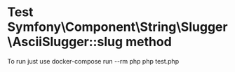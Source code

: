 # Test Symfony\Component\String\Slugger\AsciiSlugger::slug method
To run just use docker-compose run --rm php php test.php
